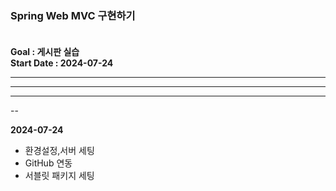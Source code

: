 ### Spring Web MVC 구현하기<br><br>

<b>Goal : 게시판 실습</b><br>
<b>Start Date : 2024-07-24</b><br>
***
- - -
* * *
--

<b>2024-07-24</b>
<ul>
  <li>환경설정,서버 세팅</li>
  <li>GitHub 연동</li>
  <li>서블릿 패키지 세팅</li>
</ul>
